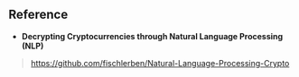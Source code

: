 ## Reference

- **Decrypting Cryptocurrencies through Natural Language Processing (NLP)**

> https://github.com/fischlerben/Natural-Language-Processing-Crypto


